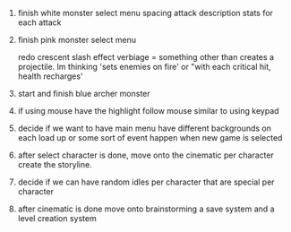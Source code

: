 1. finish white monster select menu
    spacing
    attack description
        stats for each attack
2. finish pink monster select menu

    redo crescent slash effect verbiage = something other than creates a projectile. Im thinking 'sets enemies on fire' or "with each critical hit, health recharges'
3. start and finish blue archer monster
4. if using mouse have the highlight follow mouse similar to using keypad
5. decide if we want to have main menu have different backgrounds on each load up or some sort of event happen when new game is selected
6. after select character is done, move onto the cinematic per character
    create the storyline.
7. decide if we can have random idles per character that are special per character 
8. after cinematic is done move onto brainstorming a save system and a level creation system

